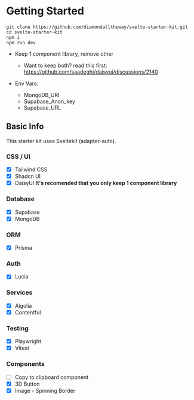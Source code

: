 # Getting Started

```
git clone https://github.com/diamondalltheway/svelte-starter-kit.git
cd svelte-starter-kit
npm i
npm run dev
```

- Keep 1 component library, remove other

  - Want to keep both? read this first:
    https://github.com/saadeghi/daisyui/discussions/2140

- Env Vars:
  - MongoDB_URI
  - Supabase_Anon_key
  - Supabase_URL

## Basic Info

This starter kit uses Sveltekit (adapter-auto).

### CSS / UI

- [x] Tailwind CSS
- [x] Shadcn UI
- [x] DaisyUI
      **It's recomended that you only keep 1 component library**

### Database

- [x] Supabase
- [x] MongoDB

### ORM

- [x] Prisma

### Auth

- [x] Lucia

### Services

- [x] Algolia
- [x] Contentful

### Testing

- [x] Playwright
- [x] Vitest

### Components

- [ ] Copy to clipboard component
- [x] 3D Button
- [x] Image - Spinning Border
